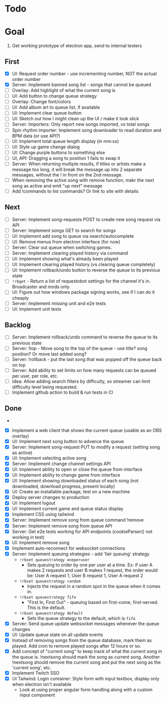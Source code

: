 # Todo

# Goal

1. Get working prototype of electron app, send to internal testers

## First

- [x] UI: Request order number - use incrementing number, NOT the actual order number
- [x] Server: Implement banned song list - songs that cannot be queued
- [ ] Overlay: Add highlight of what the current song is
- [ ] UI: Add button to change queue strategy
- [ ] Overlay: Change font/colors
- [ ] UI: Add album art to queue list, if available
- [ ] UI: Implement clear queue button
- [ ] UI: Sketch out how I might clean up the UI / make it look slick
- [ ] Server: Importers: Only report new songs imported, vs total songs
- [ ] Spin rhythm importer: Implement song downloader to read duration and BPM data (or use API?)
- [ ] UI: Implement total queue length display (in mm:ss)
- [ ] UI: Style up game change dialog
- [ ] UI: Change purple buttons to something else
- [ ] UI, API: Dragging a song to position 1 fails to swap it
- [ ] Server: When returning multiple results, if titles or artists make a message too long, it will break the message 
      up into 2 separate messages, without the ! in front on the 2nd message.
- [ ] When removing the active song with remove function, makr the next song as active and emit "up next" message
- [ ] Add !commands to list commands?  Or link to site with details

## Next

- [ ] Server: Implement song-requests POST to create new song request via API
- [ ] Server: Implement songs GET to search for songs
- [ ] UI: Implement add song to queue via search/autocomplete
- [ ] UI: Remove menus from electron interface (for now)
- [ ] Server: Clear out queue when switching games.
- [ ] Server: Implement clearing played history via command
- [ ] UI: Implement showing what's already been played
- [ ] UI: Implement clearing played history (vs clearing queue completely)
- [ ] UI: Implement rollback/undo button to reverse the queue to its previous state
- [ ] `!rbget` - Return a list of requestobot settings for the channel it's in.  Broadcaster and mods only.
- [ ] UI: Figure out how windows package signing works, see if I can do it cheaply
- [ ] Server: Implement missing unit and e2e tests
- [ ] UI: Implement unit tests

## Backlog

- [ ] Server: Implement rollback/undo command to reverse the queue to its previous state
- [ ] Server: !top - Move song to the top of the queue - use title? song position? Or move last added song?
- [ ] Server: !rollback - put the last song that was popped off the queue back on top
- [ ] Server: Add ability to set limits on how many requests can be queued per user, per role, etc.
- [ ] Idea: Allow adding search filters by difficulty, so streamer can limit difficulty level being requested.
- [ ] Implement github action to build & run tests in CI

## Done
- 
- [x] Implement a web client that shows the current queue (usable as an OBS overlay)
- [x] UI: Implement next song button to advance the queue
- [x] Server: Implement song-request PUT to modify a request (setting song as active)
- [x] UI: Implement selecting active song
- [x] Server: Implement change channel settings API
- [x] UI: Implement ability to open or close the queue from interface
- [x] UI: Implement ability to change game from interface
- [x] UI: Implement showing downloaded status of each song (not downloaded, download progress, present locally)
- [x] UI: Create an installable package, test on a new machine
- [x] Deploy server changes to production
- [x] UI: Implement logout
- [x] UI: Implement current game and queue status display
- [x] Implement CSS using tailwind
- [x] Server: Implement remove song from queue command !remove
- [x] Server: Implement remove song from queue API
- [x] Server: Get e2e tests working for API endpoints (cookieParser() not working in test)
- [x] UI: Implement remove song
- [x] Implement auto-reconnect for websocket connections
- [x] Server: Implement queuing strategies - add 'fair queuing' strategy
  - `!rbset queuestrategy oneperuser`
    - Sets queuing to order by one per user at a time.  Ex: if user A makes 2 requests and user B makes 1 request, the order would be: User A request 1, User B request 1, User A request 2
  - `!rbset queuestrategy random`
    - Injects the request in a random spot in the queue when it comes in.
  - `!rbset queuestrategy fifo`
    - "First In, First Out" - queuing based on first-come, first-served.  This is the default.
  - `!rbset queuestrategy default`
    - Sets the queue strategy to the default, which is `fifo`
- [x] Server: Send queue update websocket messages whenever the queue changes
- [x] UI: Update queue state on all update events
- [x] Instead of removing songs from the queue database, mark them as played.  Add cron to remove played songs after 12 hours or so.
- [x] Add concept of "current song" to keep track of what the current song in the queue is.  !nextsong should mark the song as current song. Another !nextsong should remove the current song and put the next song as the 'current song', etc.
- [x] Implement Twitch SSO
- [x] UI Tailwind: Login container: Style form with input textbox, display only when electron isn't available
  - Look at using proper angular form handling along with a custom input component

